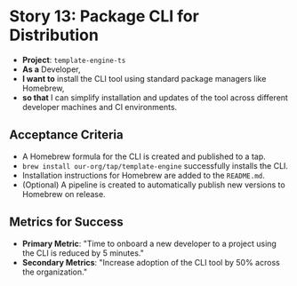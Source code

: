 # Story 13: Package CLI for Distribution

- **Project**: `template-engine-ts`
- **As a** Developer,
- **I want to** install the CLI tool using standard package managers like Homebrew,
- **so that** I can simplify installation and updates of the tool across different developer machines and CI environments.

## Acceptance Criteria

- A Homebrew formula for the CLI is created and published to a tap.
- `brew install our-org/tap/template-engine` successfully installs the CLI.
- Installation instructions for Homebrew are added to the `README.md`.
- (Optional) A pipeline is created to automatically publish new versions to Homebrew on release.

## Metrics for Success

- **Primary Metric**: "Time to onboard a new developer to a project using the CLI is reduced by 5 minutes."
- **Secondary Metrics**: "Increase adoption of the CLI tool by 50% across the organization."
